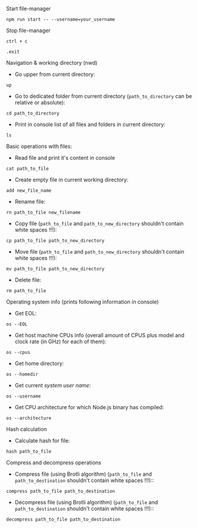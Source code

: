 Start file-manager
```
npm run start -- --username=your_username
```
Stop file-manager
```
ctrl + c

.exit
```
Navigation & working directory (nwd)

-   Go upper from current directory:
```
up
```
-   Go to dedicated folder from current directory (`path_to_directory`  can be relative or absolute):
```
cd path_to_directory
```
-   Print in console list of all files and folders in current directory:
```
ls
```
Basic operations with files:

-   Read file and print it's content in console
```
cat path_to_file
``` 
-   Create empty file in current working directory:
```    
add new_file_name
```   
-   Rename file:
```    
rn path_to_file new_filename
```    
-   Copy file (`path_to_file` and `path_to_new_directory` shouldn't contain white spaces !!!):
```    
cp path_to_file path_to_new_directory
```    
-   Move file (`path_to_file` and `path_to_new_directory` shouldn't contain white spaces !!!):
```    
mv path_to_file path_to_new_directory
```    
-   Delete file:
```    
rm path_to_file
```
Operating system info (prints following information in console)

-   Get EOL:
```    
os --EOL
```    
-   Get host machine CPUs info (overall amount of CPUS plus model and clock rate (in GHz) for each of them):
```    
os --cpus
```    
-   Get home directory:
```    
os --homedir
```    
-   Get current  _system user name_:
```    
os --username
```    
-   Get CPU architecture for which Node.js binary has compiled:
```    
os --architecture
```    
Hash calculation

-   Calculate hash for file:
```    
hash path_to_file
```    
Compress and decompress operations

-   Compress file (using Brotli algorithm) (`path_to_file` and `path_to_destination` shouldn't contain white spaces !!!)::
```    
compress path_to_file path_to_destination
```    
-   Decompress file (using Brotli algorithm) (`path_to_file` and `path_to_destination` shouldn't contain white spaces !!!)::
```    
decompress path_to_file path_to_destination
```

